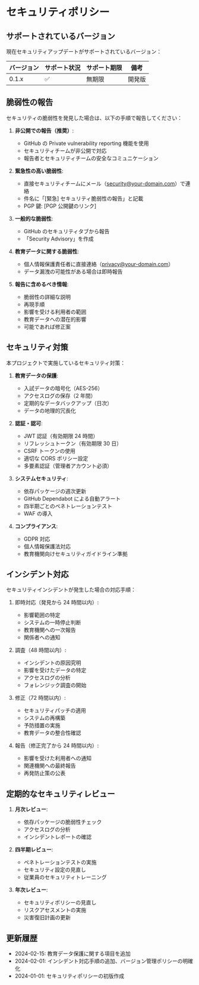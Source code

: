 # セキュリティポリシー

## サポートされているバージョン

現在セキュリティアップデートがサポートされているバージョン：

| バージョン | サポート状況 | サポート期限 | 備考   |
| ---------- | ------------ | ------------ | ------ |
| 0.1.x      | ✅           | 無期限       | 開発版 |

## 脆弱性の報告

セキュリティの脆弱性を発見した場合は、以下の手順で報告してください：

1. **非公開での報告（推奨）**:

   - GitHub の Private vulnerability reporting 機能を使用
   - セキュリティチームが非公開で対応
   - 報告者とセキュリティチームの安全なコミュニケーション

2. **緊急性の高い脆弱性**:

   - 直接セキュリティチームにメール（security@your-domain.com）で連絡
   - 件名に「[緊急] セキュリティ脆弱性の報告」と記載
   - PGP 鍵: [PGP 公開鍵のリンク]

3. **一般的な脆弱性**:

   - GitHub のセキュリティタブから報告
   - 「Security Advisory」を作成

4. **教育データに関する脆弱性**:

   - 個人情報保護責任者に直接連絡（privacy@your-domain.com）
   - データ漏洩の可能性がある場合は即時報告

5. **報告に含めるべき情報**:
   - 脆弱性の詳細な説明
   - 再現手順
   - 影響を受ける利用者の範囲
   - 教育データへの潜在的影響
   - 可能であれば修正案

## セキュリティ対策

本プロジェクトで実施しているセキュリティ対策：

1. **教育データの保護**:

   - 入試データの暗号化（AES-256）
   - アクセスログの保存（2 年間）
   - 定期的なデータバックアップ（日次）
   - データの地理的冗長化

2. **認証・認可**:

   - JWT 認証（有効期限 24 時間）
   - リフレッシュトークン（有効期限 30 日）
   - CSRF トークンの使用
   - 適切な CORS ポリシー設定
   - 多要素認証（管理者アカウント必須）

3. **システムセキュリティ**:

   - 依存パッケージの週次更新
   - GitHub Dependabot による自動アラート
   - 四半期ごとのペネトレーションテスト
   - WAF の導入

4. **コンプライアンス**:
   - GDPR 対応
   - 個人情報保護法対応
   - 教育機関向けセキュリティガイドライン準拠

## インシデント対応

セキュリティインシデントが発生した場合の対応手順：

1. 即時対応（発見から 24 時間以内）:

   - 影響範囲の特定
   - システムの一時停止判断
   - 教育機関への一次報告
   - 関係者への通知

2. 調査（48 時間以内）:

   - インシデントの原因究明
   - 影響を受けたデータの特定
   - アクセスログの分析
   - フォレンジック調査の開始

3. 修正（72 時間以内）:

   - セキュリティパッチの適用
   - システムの再構築
   - 予防措置の実施
   - 教育データの整合性確認

4. 報告（修正完了から 24 時間以内）:
   - 影響を受けた利用者への通知
   - 関連機関への最終報告
   - 再発防止策の公表

## 定期的なセキュリティレビュー

1. **月次レビュー**:

   - 依存パッケージの脆弱性チェック
   - アクセスログの分析
   - インシデントレポートの確認

2. **四半期レビュー**:

   - ペネトレーションテストの実施
   - セキュリティ設定の見直し
   - 従業員のセキュリティトレーニング

3. **年次レビュー**:
   - セキュリティポリシーの見直し
   - リスクアセスメントの実施
   - 災害復旧計画の更新

## 更新履歴

- 2024-02-15: 教育データ保護に関する項目を追加
- 2024-02-01: インシデント対応手順の追加、バージョン管理ポリシーの明確化
- 2024-01-01: セキュリティポリシーの初版作成
